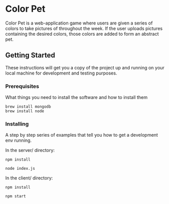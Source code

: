 # Color Pet

Color Pet is a web-application game where users are given a series of colors to take pictures of throughout the week. If the user uploads pictures containing the desired colors, those colors are added to form an abstract pet.

## Getting Started

These instructions will get you a copy of the project up and running on your local machine for development and testing purposes.

### Prerequisites

What things you need to install the software and how to install them

```
brew install mongodb
brew install node
```

### Installing

A step by step series of examples that tell you how to get a development env running.

In the server/ directory:
```
npm install
```
```
node index.js
```

In the client/ directory:

```
npm install
```
```
npm start
```
